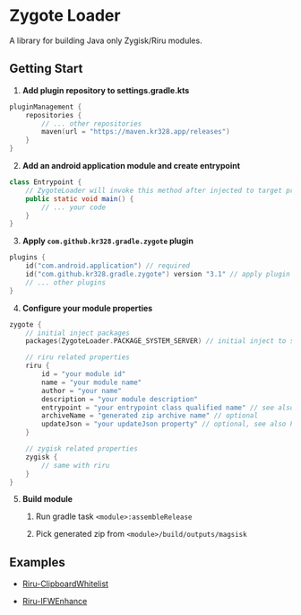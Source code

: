 # Zygote Loader

A library for building Java only Zygisk/Riru modules.

## Getting Start

1. **Add plugin repository to settings.gradle.kts**

```kotlin
pluginManagement { 
    repositories { 
        // ... other repositories 
        maven(url = "https://maven.kr328.app/releases") 
    } 
}
```

2. **Add an android application module and create entrypoint**

```java
class Entrypoint {
    // ZygoteLoader will invoke this method after injected to target process
    public static void main() {
        // ... your code
    }
}
```

3. **Apply `com.github.kr328.gradle.zygote` plugin**

```kotlin
plugins {
    id("com.android.application") // required
    id("com.github.kr328.gradle.zygote") version "3.1" // apply plugin
    // ... other plugins
}
```

4. **Configure your module properties**

```kotlin
zygote {
    // initial inject packages
    packages(ZygoteLoader.PACKAGE_SYSTEM_SERVER) // initial inject to system_server

    // riru related properties
    riru {
        id = "your module id"
        name = "your module name"
        author = "your name"
        description = "your module description"
        entrypoint = "your entrypoint class qualified name" // see also step 2
        archiveName = "generated zip archive name" // optional
        updateJson = "your updateJson property" // optional, see also https://topjohnwu.github.io/Magisk/guides.html#moduleprop
    }

    // zygisk related properties
    zygisk {
        // same with riru
    }
}
```

5. **Build module**

    1. Run gradle task `<module>:assembleRelease`
       
    2. Pick generated zip from `<module>/build/outputs/magsisk`
   

## Examples

- [Riru-ClipboardWhitelist](https://github.com/Kr328/Riru-ClipboardWhitelist)
  
- [Riru-IFWEnhance](https://github.com/Kr328/Riru-IFWEnhance)